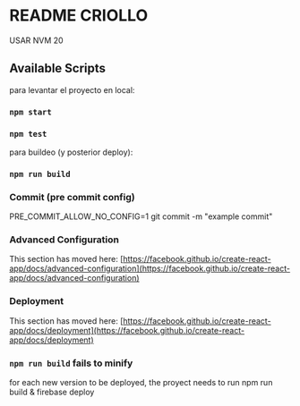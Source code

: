 # README CRIOLLO
USAR NVM 20

## Available Scripts

para levantar el proyecto en local: 

### `npm start`

### `npm test`

para buildeo (y posterior deploy): 
### `npm run build`

### Commit (pre commit config)
PRE_COMMIT_ALLOW_NO_CONFIG=1 git commit -m "example commit"  

### Advanced Configuration

This section has moved here: [https://facebook.github.io/create-react-app/docs/advanced-configuration](https://facebook.github.io/create-react-app/docs/advanced-configuration)

### Deployment

This section has moved here: [https://facebook.github.io/create-react-app/docs/deployment](https://facebook.github.io/create-react-app/docs/deployment)

### `npm run build` fails to minify

for each new version to be deployed, the proyect needs to run
npm run build & firebase deploy
